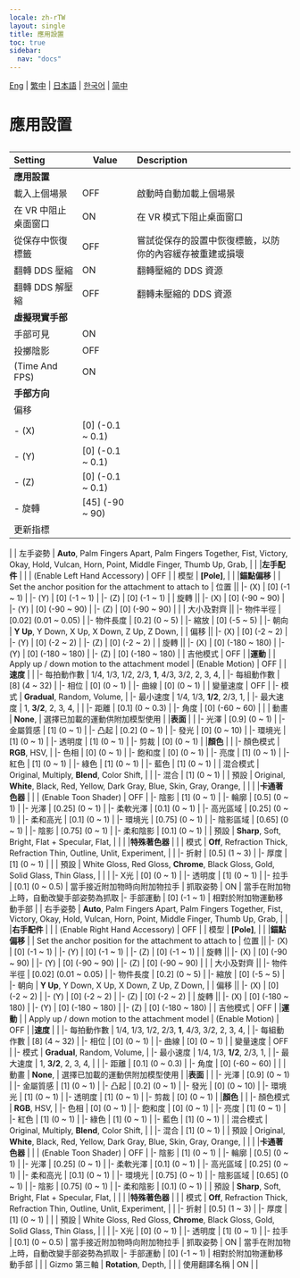 ```yaml
---
locale: zh-rTW
layout: single
title: 應用設置
toc: true
sidebar:
  nav: "docs"
---
```

[Eng](/dancexr/menu/2025.4/system/application_settings) | [繁中](/tw/dancexr/menu/2025.4/system/application_settings) | [日本語](/jp/dancexr/menu/2025.4/system/application_settings) | [한국어](/kr/dancexr/menu/2025.4/system/application_settings) | [简中](/zh/dancexr/menu/2025.4/system/application_settings)

# 應用設置

## 

| Setting | Value | Description |
| :--- | --- | :--- |
|**應用設置** | | 
| 載入上個場景 | OFF | 啟動時自動加載上個場景
| 在 VR 中阻止桌面窗口 | ON | 在 VR 模式下阻止桌面窗口
| 從保存中恢復標籤 | OFF | 嘗試從保存的設置中恢復標籤，以防你的內容緩存被重建或損壞
| 翻轉 DDS 壓縮 | ON | 翻轉壓縮的 DDS 資源
| 翻轉 DDS 解壓縮 | OFF | 翻轉未壓縮的 DDS 資源
|**虛擬現實手部** | | 
| 手部可見 | ON | 
| 投擲陰影 | OFF | 
| (Time And FPS) | ON | 
|**手部方向** | | 
| 偏移 || 
|- (X) | [0] (-0.1 ~ 0.1) | 
|- (Y) | [0] (-0.1 ~ 0.1) | 
|- (Z) | [0] (-0.1 ~ 0.1) | 
|- 旋轉 | [45] (-90 ~ 90) | 
| 更新指標 || 
|
| 左手姿勢 |  **Auto**,  Palm Fingers Apart,  Palm Fingers Together,  Fist,  Victory,  Okay,  Hold,  Vulcan,  Horn,  Point,  Middle Finger,  Thumb Up,  Grab,  |  |
|**左手配件** | | 
| (Enable Left Hand Accessory) | OFF | 
| 模型 |  **[Pole]**,  |  |
|**錨點偏移** | | Set the anchor position for the attachment to attach to
| 位置 || 
|- (X) | [0] (-1 ~ 1) | 
|- (Y) | [0] (-1 ~ 1) | 
|- (Z) | [0] (-1 ~ 1) | 
| 旋轉 || 
|- (X) | [0] (-90 ~ 90) | 
|- (Y) | [0] (-90 ~ 90) | 
|- (Z) | [0] (-90 ~ 90) | 
|
| 大小及對齊 || 
|- 物件半徑 | [0.02] (0.01 ~ 0.05) | 
|- 物件長度 | [0.2] (0 ~ 5) | 
|- 縮放 | [0] (-5 ~ 5) | 
|- 朝向 | **Y Up**, Y Down, X Up, X Down, Z Up, Z Down,  | 
| 偏移 || 
|- (X) | [0] (-2 ~ 2) | 
|- (Y) | [0] (-2 ~ 2) | 
|- (Z) | [0] (-2 ~ 2) | 
| 旋轉 || 
|- (X) | [0] (-180 ~ 180) | 
|- (Y) | [0] (-180 ~ 180) | 
|- (Z) | [0] (-180 ~ 180) | 
| 吉他模式 | OFF | 
|**運動** | | Apply up / down motion to the attachment model
| (Enable Motion) | OFF | 
|**速度** | | 
|- 每拍動作數 | 1/4, 1/3, 1/2, 2/3, **1**, 4/3, 3/2, 2, 3, 4,  | 
|- 每組動作數 | [8] (4 ~ 32) | 
|- 相位 | [0] (0 ~ 1) | 
|- 曲線 | [0] (0 ~ 1) | 
| 變量速度 | OFF | 
|- 模式 | **Gradual**, Random, Volume,  | 
|- 最小速度 | 1/4, 1/3, **1/2**, 2/3, 1,  | 
|- 最大速度 | 1, **3/2**, 2, 3, 4,  | 
|
|- 距離 | [0.1] (0 ~ 0.3) | 
|- 角度 | [0] (-60 ~ 60) | 
|
| 動畫 |  **None**,  | 選擇已加載的運動供附加模型使用 |
|**表面** | | 
|- 光澤 | [0.9] (0 ~ 1) | 
|- 金屬質感 | [1] (0 ~ 1) | 
|- 凸起 | [0.2] (0 ~ 1) | 
|- 發光 | [0] (0 ~ 10) | 
|- 環境光 | [1] (0 ~ 1) | 
|- 透明度 | [1] (0 ~ 1) | 
|- 剪裁 | [0] (0 ~ 1) | 
|**顏色** | | 
|- 顏色模式 | **RGB**, HSV,  | 
|- 色相 | [0] (0 ~ 1) | 
|- 飽和度 | [0] (0 ~ 1) | 
|- 亮度 | [1] (0 ~ 1) | 
|- 紅色 | [1] (0 ~ 1) | 
|- 綠色 | [1] (0 ~ 1) | 
|- 藍色 | [1] (0 ~ 1) | 
| 混合模式 |  Original,  Multiply,  **Blend**,  Color Shift,  |  |
|- 混合 | [1] (0 ~ 1) | 
| 預設 |  Original,  **White**,  Black,  Red,  Yellow,  Dark Gray,  Blue,  Skin,  Gray,  Orange,  |  |
|
|**卡通著色器** | | 
| (Enable Toon Shader) | OFF | 
|- 陰影 | [1] (0 ~ 1) | 
|- 輪廓 | [0.5] (0 ~ 1) | 
|- 光澤 | [0.25] (0 ~ 1) | 
|- 柔軟光澤 | [0.1] (0 ~ 1) | 
|- 高光區域 | [0.25] (0 ~ 1) | 
|- 柔和高光 | [0.1] (0 ~ 1) | 
|- 環境光 | [0.75] (0 ~ 1) | 
|- 陰影區域 | [0.65] (0 ~ 1) | 
|- 陰影 | [0.75] (0 ~ 1) | 
|- 柔和陰影 | [0.1] (0 ~ 1) | 
| 預設 |  **Sharp**,  Soft,  Bright,  Flat + Specular,  Flat,  |  |
|
|**特殊著色器** | | 
| 模式 |  **Off**,  Refraction Thick,  Refraction Thin,  Outline,  Unlit,  Experiment,  |  |
|- 折射 | [0.5] (1 ~ 3) | 
|- 厚度 | [1] (0 ~ 1) | 
|
| 預設 |  White Gloss,  Red Gloss,  **Chrome**,  Black Gloss,  Gold,  Solid Glass,  Thin Glass,  |  |
|
|- X光 | [0] (0 ~ 1) | 
|- 透明度 | [1] (0 ~ 1) | 
|- 拉手 | [0.1] (0 ~ 0.5) | 當手接近附加物時向附加物拉手
| 抓取姿勢 | ON | 當手在附加物上時，自動改變手部姿勢為抓取
|- 手部運動 | [0] (-1 ~ 1) | 相對於附加物運動移動手部
|
| 右手姿勢 |  **Auto**,  Palm Fingers Apart,  Palm Fingers Together,  Fist,  Victory,  Okay,  Hold,  Vulcan,  Horn,  Point,  Middle Finger,  Thumb Up,  Grab,  |  |
|**右手配件** | | 
| (Enable Right Hand Accessory) | OFF | 
| 模型 |  **[Pole]**,  |  |
|**錨點偏移** | | Set the anchor position for the attachment to attach to
| 位置 || 
|- (X) | [0] (-1 ~ 1) | 
|- (Y) | [0] (-1 ~ 1) | 
|- (Z) | [0] (-1 ~ 1) | 
| 旋轉 || 
|- (X) | [0] (-90 ~ 90) | 
|- (Y) | [0] (-90 ~ 90) | 
|- (Z) | [0] (-90 ~ 90) | 
|
| 大小及對齊 || 
|- 物件半徑 | [0.02] (0.01 ~ 0.05) | 
|- 物件長度 | [0.2] (0 ~ 5) | 
|- 縮放 | [0] (-5 ~ 5) | 
|- 朝向 | **Y Up**, Y Down, X Up, X Down, Z Up, Z Down,  | 
| 偏移 || 
|- (X) | [0] (-2 ~ 2) | 
|- (Y) | [0] (-2 ~ 2) | 
|- (Z) | [0] (-2 ~ 2) | 
| 旋轉 || 
|- (X) | [0] (-180 ~ 180) | 
|- (Y) | [0] (-180 ~ 180) | 
|- (Z) | [0] (-180 ~ 180) | 
| 吉他模式 | OFF | 
|**運動** | | Apply up / down motion to the attachment model
| (Enable Motion) | OFF | 
|**速度** | | 
|- 每拍動作數 | 1/4, 1/3, 1/2, 2/3, **1**, 4/3, 3/2, 2, 3, 4,  | 
|- 每組動作數 | [8] (4 ~ 32) | 
|- 相位 | [0] (0 ~ 1) | 
|- 曲線 | [0] (0 ~ 1) | 
| 變量速度 | OFF | 
|- 模式 | **Gradual**, Random, Volume,  | 
|- 最小速度 | 1/4, 1/3, **1/2**, 2/3, 1,  | 
|- 最大速度 | 1, **3/2**, 2, 3, 4,  | 
|
|- 距離 | [0.1] (0 ~ 0.3) | 
|- 角度 | [0] (-60 ~ 60) | 
|
| 動畫 |  **None**,  | 選擇已加載的運動供附加模型使用 |
|**表面** | | 
|- 光澤 | [0.9] (0 ~ 1) | 
|- 金屬質感 | [1] (0 ~ 1) | 
|- 凸起 | [0.2] (0 ~ 1) | 
|- 發光 | [0] (0 ~ 10) | 
|- 環境光 | [1] (0 ~ 1) | 
|- 透明度 | [1] (0 ~ 1) | 
|- 剪裁 | [0] (0 ~ 1) | 
|**顏色** | | 
|- 顏色模式 | **RGB**, HSV,  | 
|- 色相 | [0] (0 ~ 1) | 
|- 飽和度 | [0] (0 ~ 1) | 
|- 亮度 | [1] (0 ~ 1) | 
|- 紅色 | [1] (0 ~ 1) | 
|- 綠色 | [1] (0 ~ 1) | 
|- 藍色 | [1] (0 ~ 1) | 
| 混合模式 |  Original,  Multiply,  **Blend**,  Color Shift,  |  |
|- 混合 | [1] (0 ~ 1) | 
| 預設 |  Original,  **White**,  Black,  Red,  Yellow,  Dark Gray,  Blue,  Skin,  Gray,  Orange,  |  |
|
|**卡通著色器** | | 
| (Enable Toon Shader) | OFF | 
|- 陰影 | [1] (0 ~ 1) | 
|- 輪廓 | [0.5] (0 ~ 1) | 
|- 光澤 | [0.25] (0 ~ 1) | 
|- 柔軟光澤 | [0.1] (0 ~ 1) | 
|- 高光區域 | [0.25] (0 ~ 1) | 
|- 柔和高光 | [0.1] (0 ~ 1) | 
|- 環境光 | [0.75] (0 ~ 1) | 
|- 陰影區域 | [0.65] (0 ~ 1) | 
|- 陰影 | [0.75] (0 ~ 1) | 
|- 柔和陰影 | [0.1] (0 ~ 1) | 
| 預設 |  **Sharp**,  Soft,  Bright,  Flat + Specular,  Flat,  |  |
|
|**特殊著色器** | | 
| 模式 |  **Off**,  Refraction Thick,  Refraction Thin,  Outline,  Unlit,  Experiment,  |  |
|- 折射 | [0.5] (1 ~ 3) | 
|- 厚度 | [1] (0 ~ 1) | 
|
| 預設 |  White Gloss,  Red Gloss,  **Chrome**,  Black Gloss,  Gold,  Solid Glass,  Thin Glass,  |  |
|
|- X光 | [0] (0 ~ 1) | 
|- 透明度 | [1] (0 ~ 1) | 
|- 拉手 | [0.1] (0 ~ 0.5) | 當手接近附加物時向附加物拉手
| 抓取姿勢 | ON | 當手在附加物上時，自動改變手部姿勢為抓取
|- 手部運動 | [0] (-1 ~ 1) | 相對於附加物運動移動手部
|
|
| Gizmo 第三軸 |  **Rotation**,  Depth,  |  |
| 使用翻譯名稱 | ON | 
|
